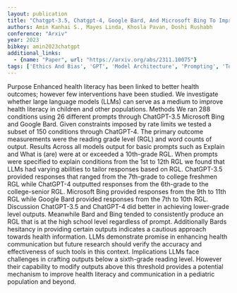 ```yaml
---
layout: publication
title: "Chatgpt-3.5, Chatgpt-4, Google Bard, And Microsoft Bing To Improve Health Literacy And Communication In Pediatric Populations And Beyond"
authors: Amin Kanhai S., Mayes Linda, Khosla Pavan, Doshi Rushabh
conference: "Arxiv"
year: 2023
bibkey: amin2023chatgpt
additional_links:
  - {name: "Paper", url: "https://arxiv.org/abs/2311.10075"}
tags: ['Ethics And Bias', 'GPT', 'Model Architecture', 'Prompting', 'Tools']
---
```

Purpose Enhanced health literacy has been linked to better health outcomes; however few interventions have been studied. We investigate whether large language models (LLMs) can serve as a medium to improve health literacy in children and other populations. Methods We ran 288 conditions using 26 different prompts through ChatGPT-3.5 Microsoft Bing and Google Bard. Given constraints imposed by rate limits we tested a subset of 150 conditions through ChatGPT-4. The primary outcome measurements were the reading grade level (RGL) and word counts of output. Results Across all models output for basic prompts such as Explain and What is (are) were at or exceeded a 10th-grade RGL. When prompts were specified to explain conditions from the 1st to 12th RGL we found that LLMs had varying abilities to tailor responses based on RGL. ChatGPT-3.5 provided responses that ranged from the 7th-grade to college freshmen RGL while ChatGPT-4 outputted responses from the 6th-grade to the college-senior RGL. Microsoft Bing provided responses from the 9th to 11th RGL while Google Bard provided responses from the 7th to 10th RGL. Discussion ChatGPT-3.5 and ChatGPT-4 did better in achieving lower-grade level outputs. Meanwhile Bard and Bing tended to consistently produce an RGL that is at the high school level regardless of prompt. Additionally Bards hesitancy in providing certain outputs indicates a cautious approach towards health information. LLMs demonstrate promise in enhancing health communication but future research should verify the accuracy and effectiveness of such tools in this context. Implications LLMs face challenges in crafting outputs below a sixth-grade reading level. However their capability to modify outputs above this threshold provides a potential mechanism to improve health literacy and communication in a pediatric population and beyond.
